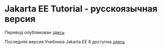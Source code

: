 # Jakarta EE Tutorial - русскоязычная версия

Перевод опубликован [здесь](https://www.bychkov.name/Учебник%20Jakarta%20EE.pdf)

Последняя версия Учебника Jakarta EE 8 доступна [здесь](https://www.bychkov.name/Учебник%20Jakarta%20EE%208.pdf)

